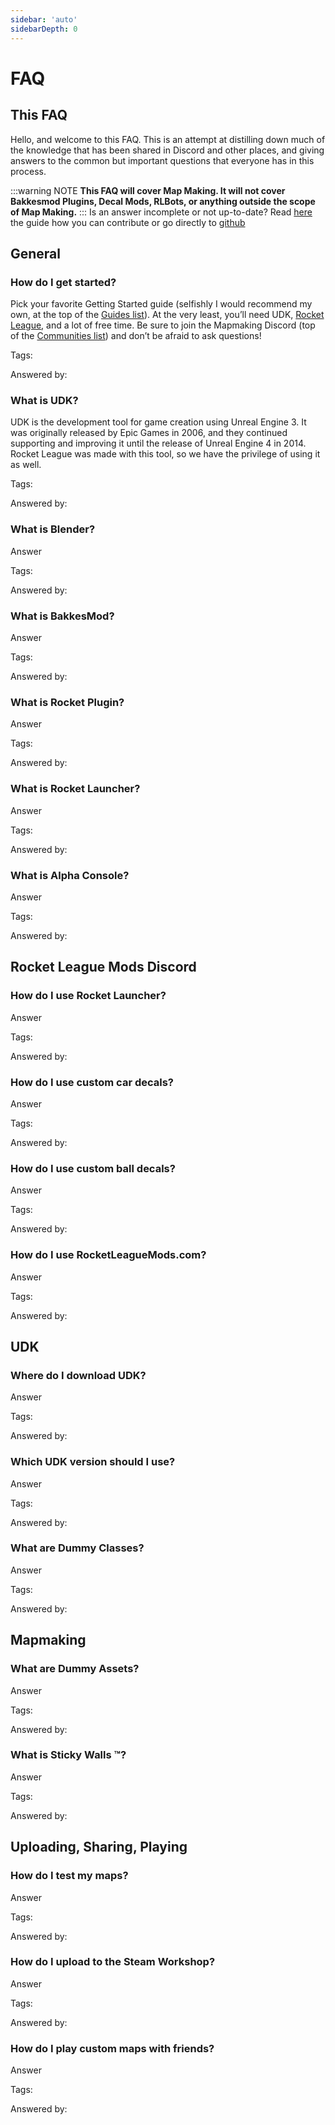 ```yaml
---
sidebar: 'auto'
sidebarDepth: 0
---
```


# FAQ

## This FAQ <Badge text="not finished" type="warning"/>
Hello, and welcome to this FAQ. This is an attempt at distilling down much of the knowledge that has been shared in Discord and other places, and giving answers to the common but important questions that everyone has in this process.

:::warning NOTE
**This FAQ will cover Map Making. It will not cover Bakkesmod Plugins, Decal Mods, RLBots, or anything outside the scope of Map Making.**
:::
Is an answer incomplete or not up-to-date? Read [here]() the guide how you can contribute or go directly to [github]()

## General

### How do I get started?

Pick your favorite Getting Started guide (selfishly I would recommend my own, at the top of the [Guides list](guides)). At the very least, you’ll need UDK, [Rocket League](https://rocketleague.com), and a lot of free time. Be sure to join the Mapmaking Discord (top of the [Communities list](communities)) and don’t be afraid to ask questions!

Tags:

Answered by: 

### What is UDK?

UDK is the development tool for game creation using Unreal Engine 3. It was originally released by Epic Games in 2006, and they continued supporting and improving it until the release of Unreal Engine 4 in 2014. Rocket League was made with this tool, so we have the privilege of using it as well.

Tags:

Answered by:

### What is Blender?

Answer

Tags:

Answered by:

### What is BakkesMod?

Answer

Tags:

Answered by:

### What is Rocket Plugin?

Answer

Tags:

Answered by:

### What is Rocket Launcher?

Answer

Tags:

Answered by:

### What is Alpha Console?

Answer

Tags:

Answered by:

## Rocket League Mods Discord

### How do I use Rocket Launcher?

Answer

Tags:

Answered by:

### How do I use custom car decals?

Answer

Tags:

Answered by:

### How do I use custom ball decals?

Answer

Tags:

Answered by:

### How do I use RocketLeagueMods.com?

Answer

Tags:

Answered by:

## UDK

### Where do I download UDK?

Answer

Tags:

Answered by:

### Which UDK version should I use?

Answer

Tags:

Answered by:

### What are Dummy Classes?

Answer

Tags:

Answered by:

## Mapmaking

### What are Dummy Assets?

Answer

Tags:

Answered by:

### What is Sticky Walls ™?

Answer

Tags:

Answered by:

## Uploading, Sharing, Playing

### How do I test my maps?

Answer

Tags:

Answered by:

### How do I upload to the Steam Workshop?

Answer

Tags:

Answered by:

### How do I play custom maps with friends?

Answer

Tags:

Answered by: